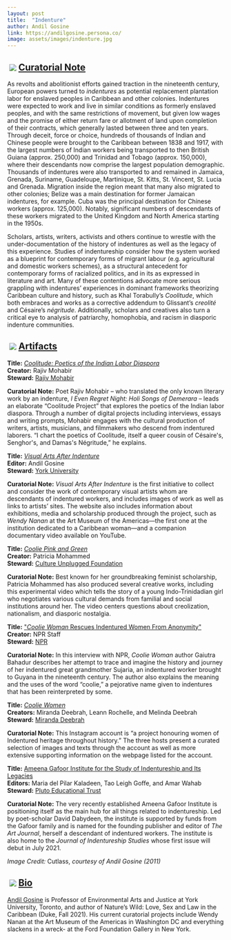 ```yaml
---
layout: post
title:  "Indenture"
author: Andil Gosine
link: https://andilgosine.persona.co/
image: assets/images/indenture.jpg
---
```


<div class="section-title"><img style="padding: 5px;float:left;" src="{{ site.baseurl}}/assets/images/tiny-key.jpg"><a href="#Curatorial"><h2>Curatorial Note</h2></a></div>

As revolts and abolitionist efforts gained traction in the nineteenth century, European powers turned to _indentures_ as potential replacement plantation labor for enslaved peoples in Caribbean and other colonies. Indentures were expected to work and live in similar conditions as formerly enslaved peoples, and with the same restrictions of movement, but given low wages and the promise of either return fare or allotment of land upon completion of their contracts, which generally lasted between three and ten years. Through deceit, force or choice, hundreds of thousands of Indian and Chinese people were brought to the Caribbean between 1838 and 1917, with the largest numbers of Indian workers being transported to then British Guiana (approx. 250,000) and Trinidad and Tobago (approx. 150,000), where their descendants now comprise the largest population demographic. Thousands of indentures were also transported to and remained in Jamaica, Grenada, Suriname, Guadeloupe, Martinique, St. Kitts, St. Vincent, St. Lucia and Grenada. Migration inside the region meant that many also migrated to other colonies; Belize was a main destination for former Jamaican indentures, for example. Cuba was the principal destination for Chinese workers (approx. 125,000). Notably, significant numbers of descendants of these workers migrated to the United Kingdom and North America starting in the 1950s.

Scholars, artists, writers, activists and others continue to wrestle with the under-documentation of the history of indentures as well as the legacy of this experience. Studies of indentureship consider how the system worked as a blueprint for contemporary forms of migrant labour (e.g. agricultural and domestic workers schemes), as a structural antecedent for contemporary forms of racialized politics, and in its as expressed in literature and art. Many of these contentions advocate more serious grappling with indentures’ experiences in dominant frameworks theorizing Caribbean culture and history, such as Khal Torabully’s _Coolitude_, which both embraces and works as a corrective addendum to Glissant’s _creolité_ and Césaire’s _négritude_. Additionally, scholars and creatives also turn a critical eye to analysis of patriarchy, homophobia, and racism in diasporic indenture communities.

<div class="section-title"><img style="padding: 5px;float:left;" src="{{ site.baseurl}}/assets/images/tiny-key.jpg"><a href="#Artifacts"><h2>Artifacts</h2></a></div>

**Title:** [_Coolitude: Poetics of the Indian Labor Diaspora_](http://www.rajivmohabir.com/coolitude-project)  
**Creator:** Rajiv Mohabir  
**Steward:** [Rajiv Mohabir](http://www.rajivmohabir.com)

**Curatorial Note:** Poet Rajiv Mohabir – who translated the only known literary work by an indenture, _I Even Regret Night: Holi Songs of Demerara_ – leads an elaborate “Coolitude Project” that explores the poetics of the Indian labor diaspora. Through a number of digital projects including interviews, essays and writing prompts, Mohabir engages with the cultural production of writers, artists, musicians, and filmmakers who descend from indentured laborers. “I chart the poetics of Coolitude, itself a queer cousin of Césaire's, Senghor's, and Damas's Négritude,” he explains.

**Title:** [_Visual Arts After Indenture_](http://www.afterindenture.com/)  
**Editor:** Andil Gosine  
**Steward:** [York University](http://www.yorku.ca/)

**Curatorial Note:** _Visual Arts After Indenture_ is the first initiative to collect and consider the work of contemporary visual artists whom are descendants of indentured workers, and includes images of work as well as links to artists’ sites. The website also includes information about exhibitions, media and scholarship produced through the project, such as _Wendy Nanan_ at the Art Museum of the Americas—the first one at the institution dedicated to a Caribbean woman—and a companion documentary video available on YouTube.

**Title:** [_Coolie Pink and Green_](https://www.cultureunplugged.com/documentary/watch-online/play/11339/Coolie-Pink-and-Green-)  
**Creator:** Patricia Mohammed  
**Steward:** [Culture Unplugged Foundation](https://www.cultureunplugged.org/)

**Curatorial Note:** Best known for her groundbreaking feminist scholarship, Patricia Mohammed has also produced several creative works, including this experimental video which tells the story of a young Indo-Trinidadian girl who negotiates various cultural demands from familial and social institutions around her. The video centers questions about creolization, nationalism, and diasporic nostalgia.

**Title:** ["_Coolie Woman_ Rescues Indentured Women From Anonymity"](https://www.npr.org/2013/11/19/246154506/coolie-woman-rescues-indentured-women-from-anonymity)  
**Creator:** NPR Staff  
**Steward:** [NPR](https://www.npr.org)

**Curatorial Note:** In this interview with NPR, _Coolie Woman_ author Gaiutra Bahadur describes her attempt to trace and imagine the history and journey of her indentured great grandmother Sujaria, an indentured worker brought to Guyana in the nineteenth century. The author also explains the meaning and the uses of the word “coolie,” a pejorative name given to indentures that has been reinterpreted by some.

**Title:** [_Coolie Women_](https://www.instagram.com/coolie.women/)  
**Creators:** Miranda Deebrah, Leann Rochelle, and Melinda Deebrah  
**Steward:** [Miranda Deebrah](https://cooliewomen.carrd.co/)

**Curatorial Note:** This Instagram account is “a project honouring women of Indentured heritage throughout history.” The three hosts present a curated selection of images and texts through the account as well as more extensive supporting information on the webpage listed for the account.

**Title:** [Ameena Gafoor Institute for the Study of Indentureship and Its Legacies](https://ameenagafoorinstitute.org/)  
**Editors:** Maria del Pilar Kaladeen, Tao Leigh Goffe, and Amar Wahab  
**Steward:** [Pluto Educational Trust](https://plutoeducationaltrust.org/)

**Curatorial Note:** The very recently established Ameena Gafoor Institute is positioning itself as the main hub for all things related to indentureship. Led by poet-scholar David Dabydeen, the institute is supported by funds from the Gafoor family and is named for the founding publisher and editor of _The Art Journal_, herself a descendant of indentured workers. The institute is also home to the _Journal of Indentureship Studies_ whose first issue will debut in July 2021.

_Image Credit:_ Cutlass, _courtesy of Andil Gosine (2011)_

<div class="section-title"><img style="padding: 5px;float:left;" src="{{ site.baseurl}}/assets/images/tiny-key.jpg"><a href="#Bio"><h2>Bio</h2></a></div>

[Andil Gosine](https://andilgosine.persona.co/) is Professor of Environmental Arts and Justice at York University, Toronto, and author of Nature’s Wild: Love, Sex and Law in the Caribbean (Duke, Fall 2021). His current curatorial projects include Wendy Nanan at the Art Museum of the Americas in Washington DC and everything slackens in a wreck- at the Ford Foundation Gallery in New York.
